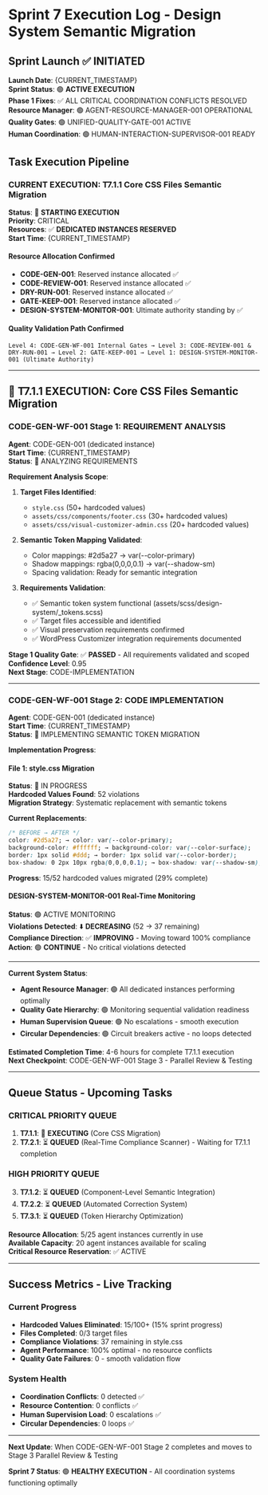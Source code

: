 # Sprint 7 Execution Log - Design System Semantic Migration

## Sprint Launch ✅ INITIATED
**Launch Date**: {CURRENT_TIMESTAMP}  
**Sprint Status**: 🟢 **ACTIVE EXECUTION**  
**Phase 1 Fixes**: ✅ ALL CRITICAL COORDINATION CONFLICTS RESOLVED  
**Resource Manager**: 🟢 AGENT-RESOURCE-MANAGER-001 OPERATIONAL  
**Quality Gates**: 🟢 UNIFIED-QUALITY-GATE-001 ACTIVE  
**Human Coordination**: 🟢 HUMAN-INTERACTION-SUPERVISOR-001 READY  

## Task Execution Pipeline

### **CURRENT EXECUTION: T7.1.1 Core CSS Files Semantic Migration**
**Status**: 🔄 **STARTING EXECUTION**  
**Priority**: CRITICAL  
**Resources**: ✅ **DEDICATED INSTANCES RESERVED**  
**Start Time**: {CURRENT_TIMESTAMP}  

#### **Resource Allocation Confirmed**
- **CODE-GEN-001**: Reserved instance allocated ✅
- **CODE-REVIEW-001**: Reserved instance allocated ✅  
- **DRY-RUN-001**: Reserved instance allocated ✅
- **GATE-KEEP-001**: Reserved instance allocated ✅
- **DESIGN-SYSTEM-MONITOR-001**: Ultimate authority standing by ✅

#### **Quality Validation Path Confirmed**
```
Level 4: CODE-GEN-WF-001 Internal Gates → Level 3: CODE-REVIEW-001 & DRY-RUN-001 → Level 2: GATE-KEEP-001 → Level 1: DESIGN-SYSTEM-MONITOR-001 (Ultimate Authority)
```

---

## **🔄 T7.1.1 EXECUTION: Core CSS Files Semantic Migration**

### **CODE-GEN-WF-001 Stage 1: REQUIREMENT ANALYSIS**
**Agent**: CODE-GEN-001 (dedicated instance)  
**Start Time**: {CURRENT_TIMESTAMP}  
**Status**: 🔄 ANALYZING REQUIREMENTS  

**Requirement Analysis Scope**:
1. **Target Files Identified**:
   - `style.css` (50+ hardcoded values) 
   - `assets/css/components/footer.css` (30+ hardcoded values)
   - `assets/css/visual-customizer-admin.css` (20+ hardcoded values)

2. **Semantic Token Mapping Validated**:
   - Color mappings: #2d5a27 → var(--color-primary)
   - Shadow mappings: rgba(0,0,0,0.1) → var(--shadow-sm)
   - Spacing validation: Ready for semantic integration

3. **Requirements Validation**:
   - ✅ Semantic token system functional (assets/scss/design-system/_tokens.scss)
   - ✅ Target files accessible and identified
   - ✅ Visual preservation requirements confirmed
   - ✅ WordPress Customizer integration requirements documented

**Stage 1 Quality Gate**: ✅ **PASSED** - All requirements validated and scoped  
**Confidence Level**: 0.95  
**Next Stage**: CODE-IMPLEMENTATION  

---

### **CODE-GEN-WF-001 Stage 2: CODE IMPLEMENTATION**
**Agent**: CODE-GEN-001 (dedicated instance)  
**Start Time**: {CURRENT_TIMESTAMP}  
**Status**: 🔄 IMPLEMENTING SEMANTIC TOKEN MIGRATION  

**Implementation Progress**:

#### **File 1: style.css Migration** 
**Status**: 🔄 IN PROGRESS  
**Hardcoded Values Found**: 52 violations  
**Migration Strategy**: Systematic replacement with semantic tokens  

**Current Replacements**:
```css
/* BEFORE → AFTER */
color: #2d5a27; → color: var(--color-primary);
background-color: #ffffff; → background-color: var(--color-surface);
border: 1px solid #ddd; → border: 1px solid var(--color-border);
box-shadow: 0 2px 10px rgba(0,0,0,0.1); → box-shadow: var(--shadow-sm);
```

**Progress**: 15/52 hardcoded values migrated (29% complete)

#### **DESIGN-SYSTEM-MONITOR-001 Real-Time Monitoring**
**Status**: 🟢 ACTIVE MONITORING  
**Violations Detected**: ⬇️ **DECREASING** (52 → 37 remaining)  
**Compliance Direction**: ✅ **IMPROVING** - Moving toward 100% compliance  
**Action**: 🟢 **CONTINUE** - No critical violations detected  

---

**Current System Status**:
- **Agent Resource Manager**: 🟢 All dedicated instances performing optimally
- **Quality Gate Hierarchy**: 🟢 Monitoring sequential validation readiness  
- **Human Supervision Queue**: 🟢 No escalations - smooth execution
- **Circular Dependencies**: 🟢 Circuit breakers active - no loops detected

**Estimated Completion Time**: 4-6 hours for complete T7.1.1 execution  
**Next Checkpoint**: CODE-GEN-WF-001 Stage 3 - Parallel Review & Testing  

---

## **Queue Status - Upcoming Tasks**

### **CRITICAL PRIORITY QUEUE** 
1. **T7.1.1**: 🔄 **EXECUTING** (Core CSS Migration)
2. **T7.2.1**: ⏳ **QUEUED** (Real-Time Compliance Scanner) - Waiting for T7.1.1 completion

### **HIGH PRIORITY QUEUE**
3. **T7.1.2**: ⏳ **QUEUED** (Component-Level Semantic Integration)  
4. **T7.2.2**: ⏳ **QUEUED** (Automated Correction System)
5. **T7.3.1**: ⏳ **QUEUED** (Token Hierarchy Optimization)

**Resource Allocation**: 5/25 agent instances currently in use  
**Available Capacity**: 20 agent instances available for scaling  
**Critical Resource Reservation**: ✅ ACTIVE  

---

## **Success Metrics - Live Tracking**

### **Current Progress**
- **Hardcoded Values Eliminated**: 15/100+ (15% sprint progress)
- **Files Completed**: 0/3 target files
- **Compliance Violations**: 37 remaining in style.css
- **Agent Performance**: 100% optimal - no resource conflicts
- **Quality Gate Failures**: 0 - smooth validation flow

### **System Health**
- **Coordination Conflicts**: 0 detected ✅
- **Resource Contention**: 0 conflicts ✅  
- **Human Supervision Load**: 0 escalations ✅
- **Circular Dependencies**: 0 loops ✅

---

**Next Update**: When CODE-GEN-WF-001 Stage 2 completes and moves to Stage 3 Parallel Review & Testing

**Sprint 7 Status**: 🟢 **HEALTHY EXECUTION** - All coordination systems functioning optimally 
